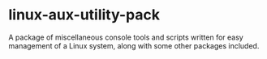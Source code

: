 
# linux-aux-utility-pack

A package of miscellaneous console tools and scripts written for easy management of a Linux system, along with some other packages included.
